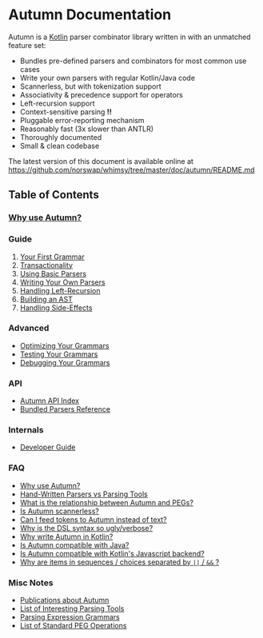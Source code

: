 # Autumn Documentation

Autumn is a [Kotlin] parser combinator library written in with an unmatched feature set:

- Bundles pre-defined parsers and combinators for most common use cases
- Write your own parsers with regular Kotlin/Java code
- Scannerless, but with tokenization support
- Associativity & precedence support for operators
- Left-recursion support
- Context-sensitive parsing **!!**
- Pluggable error-reporting mechanism
- Reasonably fast (3x slower than ANTLR)
- Thoroughly documented
- Small & clean codebase

[Kotlin]: https://kotlinlang.org/

The latest version of this document is available online at  
https://github.com/norswap/whimsy/tree/master/doc/autumn/README.md

## Table of Contents

### [Why use Autumn?](faq/why.md)

### Guide

1. [Your First Grammar](guide/1-first-grammar.md)
1. [Transactionality](guide/2-transactionality.md)
1. [Using Basic Parsers](guide/3-basic-parsers.md)
1. [Writing Your Own Parsers](guide/4-own-parsers.md)
1. [Handling Left-Recursion](guide/5-left-recursion.md)
1. [Building an AST](guide/6-ast.md)
1. [Handling Side-Effects](guide/7-side-effects.md)

### Advanced

- [Optimizing Your Grammars](advanced/optimize.md)
- [Testing Your Grammars](advanced/test.md)
- [Debugging Your Grammars](advanced/debug.md)

### API

- [Autumn API Index](API/README.md)
- [Bundled Parsers Reference](API/parsers/README.md)

### Internals

- [Developer Guide](dev-guide.md)

### FAQ

- [Why use Autumn?](faq/why.md)
- [Hand-Written Parsers vs Parsing Tools](faq/hand-vs-tool.md)
- [What is the relationship between Autumn and PEGs?](faq/autumn-peg.md)
- [Is Autumn scannerless?](faq/scannerless.md)
- [Can I feed tokens to Autumn instead of text?](faq/feed-tokens.md)
- [Why is the DSL syntax so ugly/verbose?](faq/why-ugly.md)
- [Why write Autumn in Kotlin?](faq/kotlin.md)
- [Is Autumn compatible with Java?](faq/java-compat.md)
- [Is Autumn compatible with Kotlin's Javascript backend?](faq/js-compat.md)
- [Why are items in sequences / choices separated by `||` / `&&` ?](faq/seq-choice-syntax.md)

### Misc Notes

- [Publications about Autumn](publications/README.md)
- [List of Interesting Parsing Tools](notes/parsing-tools.md)
- [Parsing Expression Grammars](notes/peg.md)
- [List of Standard PEG Operations](notes/peg-ops.md)